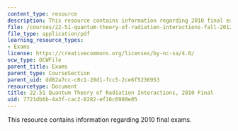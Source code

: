 ```yaml
---
content_type: resource
description: This resource contains information regarding 2010 final exams.
file: /courses/22-51-quantum-theory-of-radiation-interactions-fall-2012/7721db6b4a3fcac28282ef16c6980e05_MIT22_51F12_final_2010.pdf
file_type: application/pdf
learning_resource_types:
- Exams
license: https://creativecommons.org/licenses/by-nc-sa/4.0/
ocw_type: OCWFile
parent_title: Exams
parent_type: CourseSection
parent_uid: dd82a7cc-c0c1-28d1-fcc5-2ce6f5236953
resourcetype: Document
title: 22.51 Quantum Theory of Radiation Interactions, 2010 Final
uid: 7721db6b-4a3f-cac2-8282-ef16c6980e05
---
```

This resource contains information regarding 2010 final exams.